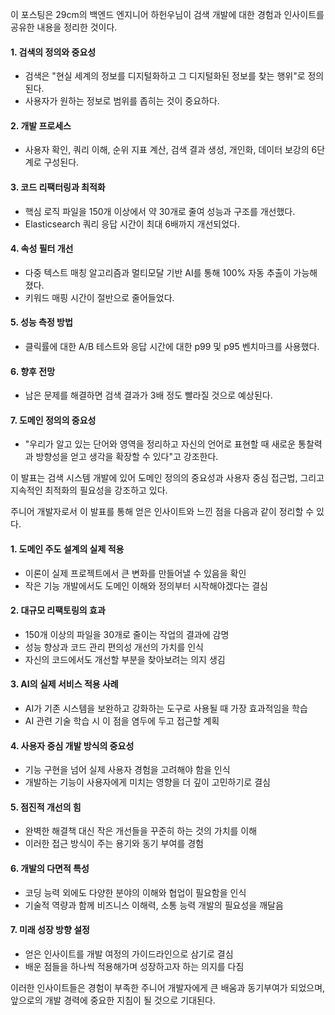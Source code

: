 이 포스팅은 29cm의 백엔드 엔지니어 하헌우님이 검색 개발에 대한 경험과 인사이트를 공유한 내용을 정리한 것이다.

#### 1. 검색의 정의와 중요성

- 검색은 "현실 세계의 정보를 디지털화하고 그 디지털화된 정보를 찾는 행위"로 정의된다.
- 사용자가 원하는 정보로 범위를 좁히는 것이 중요하다.

#### 2. 개발 프로세스

- 사용자 확인, 쿼리 이해, 순위 지표 계산, 검색 결과 생성, 개인화, 데이터 보강의 6단계로 구성된다.

#### 3. 코드 리팩터링과 최적화

- 핵심 로직 파일을 150개 이상에서 약 30개로 줄여 성능과 구조를 개선했다.
- Elasticsearch 쿼리 응답 시간이 최대 6배까지 개선되었다.

#### 4. 속성 필터 개선

- 다중 텍스트 매칭 알고리즘과 멀티모달 기반 AI를 통해 100% 자동 추출이 가능해졌다.
- 키워드 매핑 시간이 절반으로 줄어들었다.

#### 5. 성능 측정 방법

- 클릭률에 대한 A/B 테스트와 응답 시간에 대한 p99 및 p95 벤치마크를 사용했다.

#### 6. 향후 전망

- 남은 문제를 해결하면 검색 결과가 3배 정도 빨라질 것으로 예상된다.

#### 7. 도메인 정의의 중요성

- "우리가 알고 있는 단어와 영역을 정리하고 자신의 언어로 표현할 때 새로운 통찰력과 방향성을 얻고 생각을 확장할 수 있다"고 강조한다.

이 발표는 검색 시스템 개발에 있어 도메인 정의의 중요성과 사용자 중심 접근법, 그리고 지속적인 최적화의 필요성을 강조하고 있다.

주니어 개발자로서 이 발표를 통해 얻은 인사이트와 느낀 점을 다음과 같이 정리할 수 있다.

#### 1. 도메인 주도 설계의 실제 적용

- 이론이 실제 프로젝트에서 큰 변화를 만들어낼 수 있음을 확인
- 작은 기능 개발에서도 도메인 이해와 정의부터 시작해야겠다는 결심

#### 2. 대규모 리팩토링의 효과

- 150개 이상의 파일을 30개로 줄이는 작업의 결과에 감명
- 성능 향상과 코드 관리 편의성 개선의 가치를 인식
- 자신의 코드에서도 개선할 부분을 찾아보려는 의지 생김

#### 3. AI의 실제 서비스 적용 사례

- AI가 기존 시스템을 보완하고 강화하는 도구로 사용될 때 가장 효과적임을 학습
- AI 관련 기술 학습 시 이 점을 염두에 두고 접근할 계획

#### 4. 사용자 중심 개발 방식의 중요성

- 기능 구현을 넘어 실제 사용자 경험을 고려해야 함을 인식
- 개발하는 기능이 사용자에게 미치는 영향을 더 깊이 고민하기로 결심

#### 5. 점진적 개선의 힘

- 완벽한 해결책 대신 작은 개선들을 꾸준히 하는 것의 가치를 이해
- 이러한 접근 방식이 주는 용기와 동기 부여를 경험

#### 6. 개발의 다면적 특성

- 코딩 능력 외에도 다양한 분야의 이해와 협업이 필요함을 인식
- 기술적 역량과 함께 비즈니스 이해력, 소통 능력 개발의 필요성을 깨달음

#### 7. 미래 성장 방향 설정

- 얻은 인사이트를 개발 여정의 가이드라인으로 삼기로 결심
- 배운 점들을 하나씩 적용해가며 성장하고자 하는 의지를 다짐

이러한 인사이트들은 경험이 부족한 주니어 개발자에게 큰 배움과 동기부여가 되었으며, 앞으로의 개발 경력에 중요한 지침이 될 것으로 기대된다.
